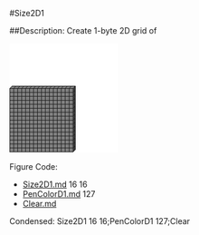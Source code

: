 #Size2D1

##Description: Create 1-byte 2D grid of <width> <height>

![](Size2D1.png)

Figure Code:
- [Size2D1.md](Size2D1) 16 16
- [PenColorD1.md](PenColorD1) 127
- [Clear.md](Clear)

Condensed: Size2D1 16 16;PenColorD1 127;Clear

